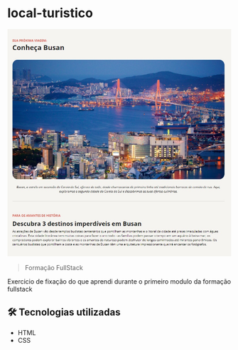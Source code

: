 # local-turistico

<div align="center">
    <img src="./.github/readme-img.jpg" alt="preview">
</div>

> Formação FullStack

Exercicio de fixação do que aprendi durante o primeiro modulo da formação fullstack

## 🛠️ Tecnologias utilizadas

- HTML
- CSS